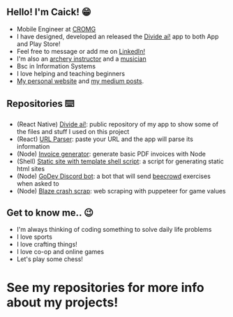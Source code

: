 ## Hello! I'm Caick! 😁

- Mobile Engineer at [CROMG](https://cromg.org.br/)
- I have designed, developed an released the [Divide aí!](https://linktr.ee/divideai) app to both App and Play Store!
- Feel free to message or add me on [LinkedIn!](https://www.linkedin.com/in/caick-andrade/)
- I'm also an [archery instructor](https://www.instagram.com/olimpo.arquearia/) and a [musician](https://www.instagram.com/applerosebanda/)
- Bsc in Information Systems
- I love helping and teaching beginners
- [My personal website](https://caickdias.github.io/) and [my medium posts](https://medium.com/@caickandrade).

## Repositories ⌨️

- (React Native) [Divide aí!](https://github.com/caickdias/divideai-public): public repository of my app to show some of the files and stuff I used on this project
- (React) [URL Parser](https://github.com/caickdias/url-parser): paste your URL and the app will parse its information 
- (Node) [Invoice generator](https://github.com/caickdias/invoice-generator): generate basic PDF invoices with Node 
- (Shell) [Static site with template shell script](https://github.com/caickdias/shell-script-static-site): a script for generating static html sites
- (Node) [GoDev Discord bot](https://github.com/caickdias/godev-discord-bot): a bot that will send [beecrowd](https://www.beecrowd.com.br/judge/en/problems/index/1) exercises when asked to
- (Node) [Blaze crash scrap](https://github.com/caickdias/blaze-crash-scrap): web scraping with puppeteer for game values

## Get to know me.. 😉
- I'm always thinking of coding something to solve daily life problems
- I love sports
- I love crafting things!
- I love co-op and online games
- Let's play some chess!

# See my repositories for more info about my projects!
